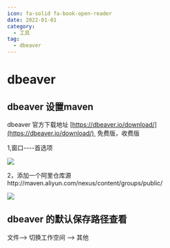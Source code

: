 ```yaml
---
icon: fa-solid fa-book-open-reader
date: 2022-01-01
category:
  - 工具
tag:
  - dbeaver
---
```


# dbeaver

## dbeaver 设置maven

dbeaver 官方下载地址 [https://dbeaver.io/download/](https://dbeaver.io/download/)  免费版，收费版

1,窗口----首选项

![](https://image.cha138.com/20230314/c779870fca584a85a887a535089726b3.jpg)

2，添加一个阿里仓库源http://maven.aliyun.com/nexus/content/groups/public/

![](https://image.cha138.com/20230314/5ef424d38f034aedafd44cb4911ea785.jpg)


## dbeaver 的默认保存路径查看
文件--> 切换工作空间 --> 其他